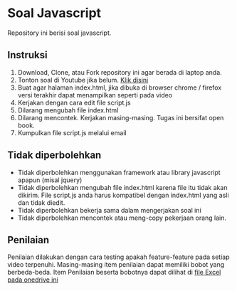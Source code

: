 # Soal Javascript
Repository ini berisi soal javascript.
## Instruksi
1. Download, Clone, atau Fork repository ini agar berada di laptop anda.
2. Tonton soal di Youtube jika belum. [Klik disini](https://www.youtube.com/watch?v=05j6MsS-TcI)
3. Buat agar halaman index.html, jika dibuka di browser chrome / firefox versi terakhir dapat menampilkan seperti pada video
4. Kerjakan dengan cara edit file script.js
5. Dilarang mengubah file index.html
6. Dilarang mencontek. Kerjakan masing-masing. Tugas ini bersifat open book.
6. Kumpulkan file script.js melalui email

## Tidak diperbolehkan
* Tidak diperbolehkan menggunakan framework atau library javascript apapun (misal jquery)
* Tidak diperbolehkan mengubah file index.html karena file itu tidak akan dikirim. File script.js anda harus kompatibel dengan index.html yang asli dan tidak diedit.
* Tidak diperbolehkan bekerja sama dalam mengerjakan soal ini
* Tidak diperbolehkan mencontek atau meng-copy pekerjaan orang lain. 

## Penilaian
Penilaian dilakukan dengan cara testing apakah feature-feature pada setiap video terpenuhi. Masing-masing item penilaian dapat memiliki bobot yang berbeda-beda. Item Penilaian beserta bobotnya dapat dilihat di [file Excel pada onedrive ini](https://1drv.ms/x/s!Ar1GB2-kgwK6wFz2g3Q-7JcgFCVu?e=OfRXG2)
